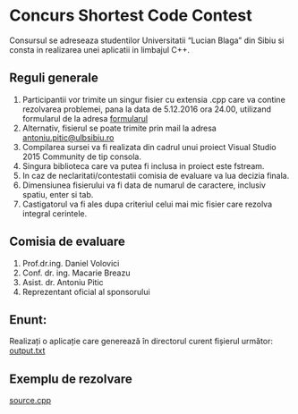 # Concurs Shortest Code Contest
Consursul se adreseaza studentilor Universitatii “Lucian Blaga” din Sibiu si consta in realizarea unei aplicatii in limbajul C++.

## Reguli generale
1.  Participantii vor trimite un singur fisier cu extensia .cpp care va contine rezolvarea problemei, pana la data de 5.12.2016 ora 24.00, utilizand formularul de la adresa [formularul](http://csac.ulbsibiu.ro/scc/index.php)
2.  Alternativ, fisierul se poate trimite prin mail la adresa [antoniu.pitic@ulbsibiu.ro](mailto:antoniu.pitic@ulbsibiu.ro)
3.  Compilarea sursei va fi realizata din cadrul unui proiect Visual Studio 2015 Community de tip consola.
4.  Singura biblioteca care va putea fi inclusa in proiect este fstream.
5.  In caz de neclaritati/contestatii comisia de evaluare va lua decizia finala.
6.  Dimensiunea fisierului va fi data de numarul de caractere, inclusiv spatiu, enter si tab.
7.  Castigatorul va fi ales dupa criteriul celui mai mic fisier care rezolva integral cerintele.

## Comisia de evaluare
1.  Prof.dr.ing. Daniel Volovici
2.  Conf. dr. ing. Macarie Breazu
3.  Asist. dr. Antoniu Pitic
4.  Reprezentant oficial al sponsorului

## Enunt:
Realizați o aplicație care generează în directorul curent fișierul următor: [output.txt](https://github.com/eliandoran/codegolf-arecibo/blob/master/sample/output.txt)

## Exemplu de rezolvare
[source.cpp](https://github.com/eliandoran/codegolf-arecibo/blob/master/sample/source.cpp)
